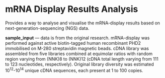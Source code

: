 # mRNA Display Results Analysis
Provides a way to analyse and visualise the mRNA-display results based on next-generation-sequencing (NGS) data.

**sample_input** — data is from the original research. mRNA-display was performed against active biotin-tagged human recombinant PHD2 immobilised on M-280 streptavidin magnetic beads. cDNA library was assembled from five libraries combined at equimolar ratios with random region varying from (NNK)8 to (NNK)12 (cDNA total length varying from 111 to 123 nucleotides, respectively). Original library diversity was estimated 10<sup>12</sup>-10<sup>14</sup> unique cDNA sequences, each present at 1 to 100 copies.

